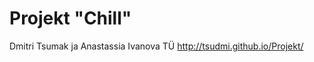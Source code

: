 Projekt "Chill"
=======

Dmitri Tsumak ja Anastassia Ivanova TÜ                                                             http://tsudmi.github.io/Projekt/
